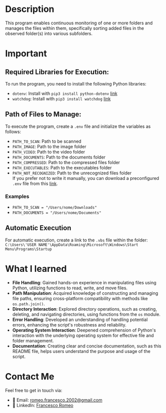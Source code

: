 # Description

This program enables continuous monitoring of one or more folders and manages the files within them, specifically sorting added files in the observed folder(s) into various subfolders.

# Important

## Required Libraries for Execution:

To run the program, you need to install the following Python libraries:<br>

- `dotenv`: Install with `pip3 install python-dotenv` [link](https://pypi.org/project/python-dotenv/)<br>
- `watchdog`: Install with `pip3 install watchdog` [link](https://pypi.org/project/watchdog/)

## Path of Files to Manage:

To execute the program, create a `.env` file and initialize the variables as follows:<br>

- `PATH_TO_SCAN`: Path to be scanned <br>
- `PATH_IMAGE`: Path to the image folder <br>
- `PATH_VIDEO`: Path to the video folder <br>
- `PATH_DOCUMENTS`: Path to the documents folder <br>
- `PATH_COMPRESSED`: Path to the compressed files folder <br>
- `PATH_EXECUTABLES`: Path to the executables folder <br>
- `PATH_NOT_RECOGNIZED`: Path to the unrecognized files folder <br>
  If you prefer not to write it manually, you can download a preconfigured `.env` file from this [link](https://github.com/FrancescoRomeo02/File-manager-automatization/blob/main/demo.env).

### Examples
- `PATH_TO_SCAN = "/Users/nome/Downloads"`
- `PATH_DOCUMENTS = "/Users/nome/Documents"`

## Automatic Execution

For automatic execution, create a link to the `.vbs` file within the folder: <br>
`C:\Users\'USER NAME'\AppData\Roaming\Microsoft\Windows\Start Menu\Programs\Startup`

# What I learned

- **File Handling**: Gained hands-on experience in manipulating files using Python, utilizing functions to read, write, and move files.
- **Path Manipulation**: Acquired knowledge of constructing and managing file paths, ensuring cross-platform compatibility with methods like `os.path.join()`.
- **Directory Interaction**: Explored directory operations, such as creating, deleting, and navigating directories, using functions from the `os` module.
- **Error Handling**: Developed an understanding of handling potential errors, enhancing the script's robustness and reliability.
- **Operating System Interaction**: Deepened comprehension of Python's interaction with the underlying operating system for effective file and folder management.
- **Documentation**: Creating clear and concise documentation, such as this README file, helps users understand the purpose and usage of the script.

# Contact Me
Feel free to get in touch via:
- 📧 Email: romeo.francesco.2002@gmail.com
- 💼 LinkedIn: [Francesco Romeo](https://www.linkedin.com/in/FrancescoRomeo02)

